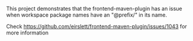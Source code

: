 This project demonstrates that the frontend-maven-plugin has an issue when workspace package names have an "@prefix/" in its name.

Check https://github.com/eirslett/frontend-maven-plugin/issues/1043 for more information
